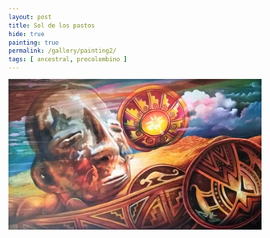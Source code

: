 ```yaml
---
layout: post
title: Sol de los pastos
hide: true
painting: true
permalink: /gallery/painting2/
tags: [ ancestral, precolombino ]
---
```


![Sol de los pastos](/assets/img/paintings/drawing_2.jpeg)
